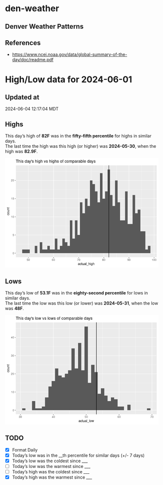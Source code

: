 # den-weather


## Denver Weather Patterns

## References

- <https://www.ncei.noaa.gov/data/global-summary-of-the-day/doc/readme.pdf>

# High/Low data for 2024-06-01

## Updated at

2024-06-04 12:17:04 MDT

## Highs

This day’s high of **82F** was in the **fifty-fifth percentile** for
highs in similar days.  
The last time the high was this high (or higher) was **2024-05-30**,
when the high was **82.9F**.

![](readme_files/figure-commonmark/unnamed-chunk-4-1.png)

## Lows

This day’s low of **53.1F** was in the **eighty-second percentile** for
lows in similar days.  
The last time the low was this low (or lower) was **2024-05-31**, when
the low was **48F**.

![](readme_files/figure-commonmark/unnamed-chunk-6-1.png)

## TODO

- [x] Format Daily
- [x] Today’s low was in the \_\_th percentile for similar days (+/- 7
  days)
- [x] Today’s low was the coldest since \_\_\_
- [ ] Today’s low was the warmest since \_\_\_
- [ ] Today’s high was the coldest since \_\_\_
- [x] Today’s high was the warmest since \_\_\_
